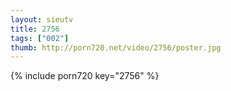 ```yaml
--- 
layout: sieutv
title: 2756
tags: ["002"]
thumb: http://porn720.net/video/2756/poster.jpg
---
```

{% include porn720 key="2756" %} 
